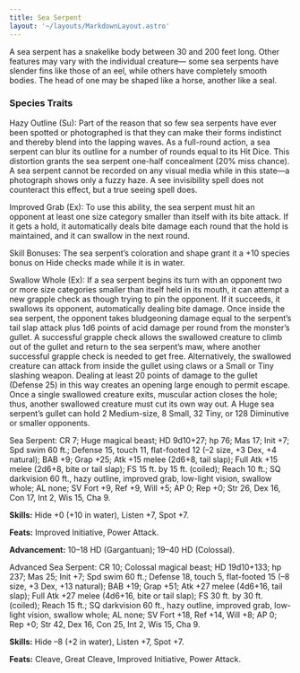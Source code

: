 ```yaml
---
title: Sea Serpent
layout: '~/layouts/MarkdownLayout.astro'
---
```

A sea serpent has a snakelike body between 30 and 200 feet long. Other
features may vary with the individual creature— some sea serpents have slender
fins like those of an eel, while others have completely smooth bodies. The
head of one may be shaped like a horse, another like a seal.

###  Species Traits

Hazy Outline (Su): Part of the reason that so few sea serpents have ever been
spotted or photographed is that they can make their forms indistinct and
thereby blend into the lapping waves. As a full-round action, a sea serpent
can blur its outline for a number of rounds equal to its Hit Dice. This
distortion grants the sea serpent one-half concealment (20% miss chance). A
sea serpent cannot be recorded on any visual media while in this state—a
photograph shows only a fuzzy haze. A see invisibility spell does not
counteract this effect, but a true seeing spell does.

Improved Grab (Ex): To use this ability, the sea serpent must hit an opponent
at least one size category smaller than itself with its bite attack. If it
gets a hold, it automatically deals bite damage each round that the hold is
maintained, and it can swallow in the next round.

Skill Bonuses: The sea serpent’s coloration and shape grant it a +10 species
bonus on Hide checks made while it is in water.

Swallow Whole (Ex): If a sea serpent begins its turn with an opponent two or
more size categories smaller than itself held in its mouth, it can attempt a
new grapple check as though trying to pin the opponent. If it succeeds, it
swallows its opponent, automatically dealing bite damage. Once inside the sea
serpent, the opponent takes bludgeoning damage equal to the serpent’s tail
slap attack plus 1d6 points of acid damage per round from the monster’s
gullet. A successful grapple check allows the swallowed creature to climb out
of the gullet and return to the sea serpent’s maw, where another successful
grapple check is needed to get free. Alternatively, the swallowed creature can
attack from inside the gullet using claws or a Small or Tiny slashing weapon.
Dealing at least 20 points of damage to the gullet (Defense 25) in this way
creates an opening large enough to permit escape. Once a single swallowed
creature exits, muscular action closes the hole; thus, another swallowed
creature must cut its own way out. A Huge sea serpent’s gullet can hold 2
Medium-size, 8 Small, 32 Tiny, or 128 Diminutive or smaller opponents.

Sea Serpent: CR 7; Huge magical beast; HD 9d10+27; hp 76; Mas 17; Init +7; Spd
swim 60 ft.; Defense 15, touch 11, flat-footed 12 (–2 size, +3 Dex, +4
natural); BAB +9; Grap +25; Atk +15 melee (2d6+8, tail slap); Full Atk +15
melee (2d6+8, bite or tail slap); FS 15 ft. by 15 ft. (coiled); Reach 10 ft.;
SQ darkvision 60 ft., hazy outline, improved grab, low-light vision, swallow
whole; AL none; SV Fort +9, Ref +9, Will +5; AP 0; Rep +0; Str 26, Dex 16, Con
17, Int 2, Wis 15, Cha 9.

**Skills:** Hide +0 (+10 in water), Listen +7, Spot +7.

**Feats:** Improved Initiative, Power Attack.

**Advancement:** 10–18 HD (Gargantuan); 19–40 HD (Colossal).

Advanced Sea Serpent: CR 10; Colossal magical beast; HD 19d10+133; hp 237; Mas
25; Init +7; Spd swim 60 ft.; Defense 18, touch 5, flat-footed 15 (–8 size, +3
Dex, +13 natural); BAB +19; Grap +51; Atk +27 melee (4d6+16, tail slap); Full
Atk +27 melee (4d6+16, bite or tail slap); FS 30 ft. by 30 ft. (coiled); Reach
15 ft.; SQ darkvision 60 ft., hazy outline, improved grab, low-light vision,
swallow whole; AL none; SV Fort +18, Ref +14, Will +8; AP 0; Rep +0; Str 42,
Dex 16, Con 25, Int 2, Wis 15, Cha 9.

**Skills:** Hide –8 (+2 in water), Listen +7, Spot +7.

**Feats:** Cleave, Great Cleave, Improved Initiative, Power Attack.

